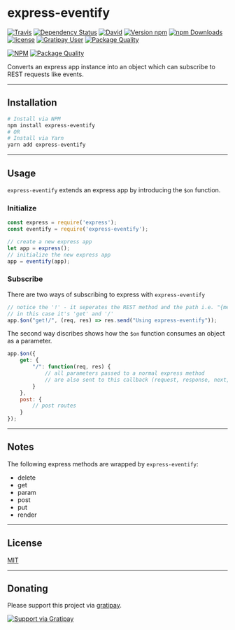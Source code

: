 # express-eventify
[![Travis](https://img.shields.io/travis/Heartnett/express-eventify.svg)](https://travis-ci.org/Heartnett/express-eventify) [![Dependency Status](https://gemnasium.com/badges/github.com/Heartnett/express-eventify.svg)](https://gemnasium.com/github.com/Heartnett/express-eventify) [![David](https://img.shields.io/david/dev/Heartnett/express-eventify.svg)](https://david-dm.org/Heartnett/express-eventify?type=dev) [![Version npm](https://img.shields.io/npm/v/express-eventify.svg?style=flat-square)](https://www.npmjs.com/package/electron-aware) [![npm Downloads](https://img.shields.io/npm/dm/express-eventify.svg?style=flat-square)](https://www.npmjs.com/package/express-eventify) [![license](https://img.shields.io/github/license/Heartnett/electron-aware.svg)](https://github.com/Heartnett/express-eventify/blob/master/LICENSE) [![Gratipay User](https://img.shields.io/gratipay/user/Heartnett.svg)](https://gratipay.com/Heartnett/) [![Package Quality](http://npm.packagequality.com/shield/express-eventify.svg)](http://packagequality.com/#?package=express-eventify)

[![NPM](https://nodei.co/npm/express-eventify.png?downloads=true)](https://nodei.co/npm/express-eventify/) [![Package Quality](http://npm.packagequality.com/badge/express-eventify.png)](http://packagequality.com/#?package=express-eventify)

Converts an express app instance into an object which can subscribe to REST requests like events.

---
## Installation
```sh
# Install via NPM
npm install express-eventify
# OR
# Install via Yarn
yarn add express-eventify
```
---
## Usage
`express-eventify` extends an express app by introducing the `$on` function.

### Initialize
```javascript
const express = require('express');
const eventify = require('express-eventify');

// create a new express app
let app = express();
// initialize the new express app
app = eventify(app);
```
### Subscribe
There are two ways of subscribing to express with `express-eventify`

```javascript
// notice the '!' - it seperates the REST method and the path i.e. "{method}!{path}"
// in this case it's 'get' and '/'
app.$on("get!/", (req, res) => res.send("Using express-eventify")); 
```
The second way discribes shows how the `$on` function consumes an object as a parameter.
```javascript
app.$on({
    get: {
        "/": function(req, res) {
            // all parameters passed to a normal express method 
            // are also sent to this callback (request, response, next, etc..)
        }
    },
    post: {
        // post routes
    }
});
```
---
## Notes
The following express methods are wrapped by `express-eventify`:
- delete
- get
- param
- post
- put
- render
---
## License
[MIT](https://github.com/heartnett/express-eventify/blob/master/LICENSE)

----
## Donating
Please support this project via [gratipay](https://gratipay.com/Heartnett/).

[![Support via Gratipay](https://cdn.rawgit.com/gratipay/gratipay-badge/2.3.0/dist/gratipay.svg)](https://gratipay.com/Heartnett/)